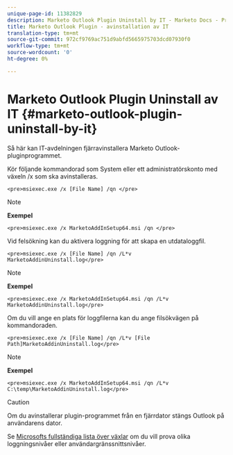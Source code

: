 ```yaml
---
unique-page-id: 11382829
description: Marketo Outlook Plugin Uninstall by IT - Marketo Docs - Produktdokumentation
title: Marketo Outlook Plugin - avinstallation av IT
translation-type: tm+mt
source-git-commit: 972cf9769ac751d9abfd5665975703dcd07930f0
workflow-type: tm+mt
source-wordcount: '0'
ht-degree: 0%

---
```



# Marketo Outlook Plugin Uninstall av IT {#marketo-outlook-plugin-uninstall-by-it}

Så här kan IT-avdelningen fjärravinstallera Marketo Outlook-pluginprogrammet.

Kör följande kommandorad som System eller ett administratörskonto med växeln /x som ska avinstalleras.

`<pre>msiexec.exe /x [File Name] /qn </pre>`

>[!NOTE]
>
>**Exempel**
>
>`<pre>msiexec.exe /x MarketoAddInSetup64.msi /qn </pre>`

Vid felsökning kan du aktivera loggning för att skapa en utdataloggfil.

`<pre>msiexec.exe /x [File Name] /qn /L*v MarketoAddinUninstall.log</pre>`

>[!NOTE]
>
>**Exempel**
>
>`<pre>msiexec.exe /x MarketoAddInSetup64.msi /qn /L*v MarketoAddinUninstall.log</pre>`

Om du vill ange en plats för loggfilerna kan du ange filsökvägen på kommandoraden.

`<pre>msiexec.exe /x [File Name] /qn /L*v [File Path]MarketoAddinUninstall.log</pre>`

>[!NOTE]
>
>**Exempel**
>
>`<pre>msiexec.exe /x MarketoAddInSetup64.msi /qn /L*v C:\temp\MarketoAddinUninstall.log</pre>`

>[!CAUTION]
>
>Om du avinstallerar plugin-programmet från en fjärrdator stängs Outlook på användarens dator.

Se [Microsofts fullständiga lista över växlar](https://support.microsoft.com/en-us/kb/227091) om du vill prova olika loggningsnivåer eller användargränssnittsnivåer.
